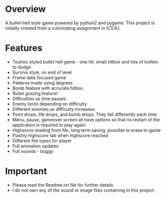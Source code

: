 # Overview
A bullet-hell style game powered by python2 and pygame. This project is initalily created from a culminating assignment in ICS3U.

# Features
- Touhou styled bullet hell game - one hit, small hitbox and lots of bullets to dodge
- Survive style, no end of level
- Frame data focused game
- Patterns made using degrees
- Bomb feature with accurate hitbox
- Bullet grazing feature!
- Difficulties as time passes
- Enemy limits depending on difficulty
- Different enemies as difficulty increases
- Point drops, life drops, and bomb drops. They fall differently each time
- Menu, pause, gameover screen all have options so that no 
  restart of the application is required to play again.
- Highscore reading from file, long term saving, possible to erase in-game
- Flashly highscore tab when highscore reached
- Different fire types for player
- Full animation updates
- Full sounds - buggy 

# Important
+ Please read the Readme.txt file for further details.
+ I do not own any of the sound or image files containing in this project.
